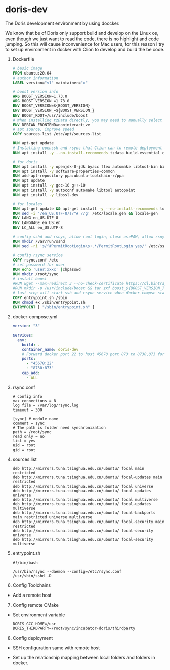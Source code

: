 # doris-dev
The Doris development environment by using doccker.


We know that be of Doris only support build and develop on the Linux os, even though we just want to read the code, there is no highlight and code jumping. So this will cause inconvenience for Mac users, for this reason I try to set up environment in docker with Clion to develop  and build the be code.



1. Dockerfile

   ```dockerfile
   # basic image
   FROM ubuntu:20.04
   # author information
   LABEL version="v1" maintainer="x"
   
   # boost version info
   ARG BOOST_VERSION=1.73.0
   ARG BOOST_VERSION_=1_73_0
   ENV BOOST_VERSION=${BOOST_VERSION}
   ENV BOOST_VERSION_=${BOOST_VERSION_}
   ENV BOOST_ROOT=/usr/include/boost
   # When installing tzData directly, you may need to manually select the time zone. Add this environment variable so that it is automatically selected without interaction
   ENV DEBIAN_FRONTEND=noninteractive
   # apt source, improve speed
   COPY sources.list /etc/apt/sources.list
   
   RUN apt-get update
   # Installing openssh and rsync that Clion can to remote deployment and connect to docker for develop.
   RUN apt install -y --no-install-recommends tzdata build-essential cmake gdb openssh-server rsync vim git wget
   
   # for doris
   RUN apt install -y openjdk-8-jdk byacc flex automake libtool-bin bison binutils-dev libiberty-dev zip unzip libncurses5-dev curl git ninja-build python brotli
   RUN apt install -y software-properties-common
   RUN add-apt-repository ppa:ubuntu-toolchain-r/ppa
   RUN apt update
   RUN apt install -y gcc-10 g++-10
   RUN apt install -y autoconf automake libtool autopoint
   RUN apt install -y libssl-dev
   
   # for locales
   RUN apt-get update && apt-get install -y --no-install-recommends locales locales-all
   RUN sed -i '/en_US.UTF-8/s/^# //g' /etc/locale.gen && locale-gen
   ENV LANG en_US.UTF-8
   ENV LANGUAGE en_US:en
   ENV LC_ALL en_US.UTF-8
   
   # config sshd and rsnyc, allow root login, close usePAM, allow rsnyc
   RUN mkdir /var/run/sshd
   RUN sed -ri 's/^#PermitRootLogin\s+.*/PermitRootLogin yes/' /etc/ssh/sshd_config &&  sed -ri 's/UsePAM yes/#UsePAM yes/g' /etc/ssh/sshd_config && sed -ri 's/RSYNC_ENABLE=false/RSYNC_ENABLE=true/g' /etc/default/rsync
   
   # config rsync service
   COPY rsync.conf /etc
   # set password for user
   RUN echo 'user:xxxx' |chpasswd
   RUN mkdir /root/sync
   # install boost
   #RUN wget --max-redirect 3 --no-check-certificate https://dl.bintray.com/boostorg/release/${BOOST_VERSION}/source/boost_${BOOST_VERSION_}.tar.gz
   #RUN mkdir -p /usr/include/boost && tar zxf boost_${BOOST_VERSION_}.tar.gz -C /usr/include/boost --strip-components=1 && rm *.tar.gz
   # last step will start ssh and rsync service when docker-compse start
   COPY entrypoint.sh /sbin
   RUN chmod +x /sbin/entrypoint.sh
   ENTRYPOINT [ "/sbin/entrypoint.sh" ]
   ```

   

2. docker-compose.yml

   ```yaml
   version: "3"
   
   services:
     env:
       build: .
       container_name: doris-dev
       # Forward docker port 22 to host 45678 port 873 to 8730,873 for file synchronization
       ports:
         - "45678:22"
         - "8730:873"
       cap_add:
         - ALL
   ```

   

3. rsync.conf

   ```properties
   # config info
   max connections = 8
   log file = /var/log/rsync.log
   timeout = 300
   
   [sync] # module name
   comment = sync
   # The path is folder need synchronization
   path = /root/sync
   read only = no
   list = yes
   uid = root
   gid = root
   ```

   

4. sources.list

   ```
   deb http://mirrors.tuna.tsinghua.edu.cn/ubuntu/ focal main restricted
   deb http://mirrors.tuna.tsinghua.edu.cn/ubuntu/ focal-updates main restricted
   deb http://mirrors.tuna.tsinghua.edu.cn/ubuntu/ focal universe
   deb http://mirrors.tuna.tsinghua.edu.cn/ubuntu/ focal-updates universe
   deb http://mirrors.tuna.tsinghua.edu.cn/ubuntu/ focal multiverse
   deb http://mirrors.tuna.tsinghua.edu.cn/ubuntu/ focal-updates multiverse
   deb http://mirrors.tuna.tsinghua.edu.cn/ubuntu/ focal-backports main restricted universe multiverse
   deb http://mirrors.tuna.tsinghua.edu.cn/ubuntu/ focal-security main restricted
   deb http://mirrors.tuna.tsinghua.edu.cn/ubuntu/ focal-security universe
   deb http://mirrors.tuna.tsinghua.edu.cn/ubuntu/ focal-security multiverse
   ```



5. entrypoint.sh

   ```
   #!/bin/bash
   
   /usr/bin/rsync --daemon --config=/etc/rsync.conf
   /usr/sbin/sshd -D
   ```



6. Config Toolchains

- Add a remote host

7. Config remote CMake


-  Set environment variable

      ```properties
      DORIS_GCC_HOME=/usr
      DORIS_THIRDPARTY=/root/sync/incubator-doris/thirdparty
      ```

8. Config deployment


- SSH configuration same with remote host

- Set up the relationship mapping between local folders and folders in docker.

